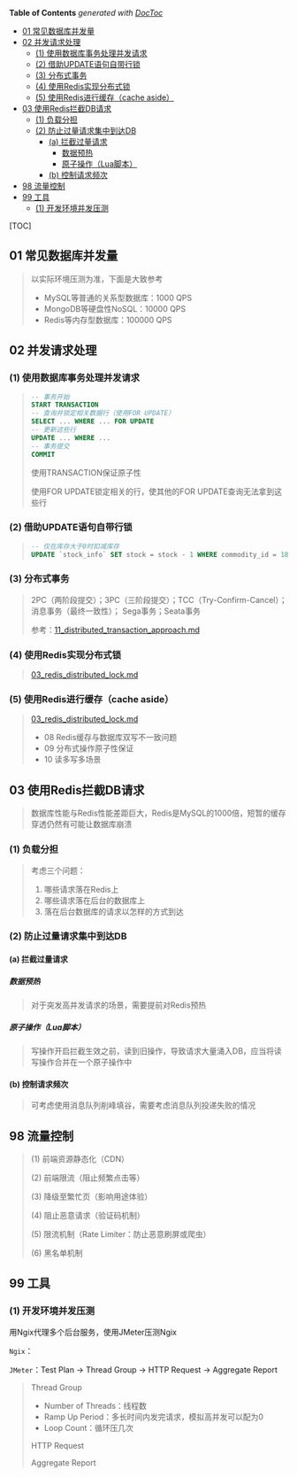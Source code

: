 <!-- START doctoc generated TOC please keep comment here to allow auto update -->
<!-- DON'T EDIT THIS SECTION, INSTEAD RE-RUN doctoc TO UPDATE -->
**Table of Contents**  *generated with [DocToc](https://github.com/thlorenz/doctoc)*

- [01 常见数据库并发量](#01-%E5%B8%B8%E8%A7%81%E6%95%B0%E6%8D%AE%E5%BA%93%E5%B9%B6%E5%8F%91%E9%87%8F)
- [02 并发请求处理](#02-%E5%B9%B6%E5%8F%91%E8%AF%B7%E6%B1%82%E5%A4%84%E7%90%86)
  - [(1) 使用数据库事务处理并发请求](#1-%E4%BD%BF%E7%94%A8%E6%95%B0%E6%8D%AE%E5%BA%93%E4%BA%8B%E5%8A%A1%E5%A4%84%E7%90%86%E5%B9%B6%E5%8F%91%E8%AF%B7%E6%B1%82)
  - [(2) 借助UPDATE语句自带行锁](#2-%E5%80%9F%E5%8A%A9update%E8%AF%AD%E5%8F%A5%E8%87%AA%E5%B8%A6%E8%A1%8C%E9%94%81)
  - [(3) 分布式事务](#3-%E5%88%86%E5%B8%83%E5%BC%8F%E4%BA%8B%E5%8A%A1)
  - [(4) 使用Redis实现分布式锁](#4-%E4%BD%BF%E7%94%A8redis%E5%AE%9E%E7%8E%B0%E5%88%86%E5%B8%83%E5%BC%8F%E9%94%81)
  - [(5) 使用Redis进行缓存（cache aside）](#5-%E4%BD%BF%E7%94%A8redis%E8%BF%9B%E8%A1%8C%E7%BC%93%E5%AD%98cache-aside)
- [03 使用Redis拦截DB请求](#03-%E4%BD%BF%E7%94%A8redis%E6%8B%A6%E6%88%AAdb%E8%AF%B7%E6%B1%82)
  - [(1) 负载分担](#1-%E8%B4%9F%E8%BD%BD%E5%88%86%E6%8B%85)
  - [(2) 防止过量请求集中到达DB](#2-%E9%98%B2%E6%AD%A2%E8%BF%87%E9%87%8F%E8%AF%B7%E6%B1%82%E9%9B%86%E4%B8%AD%E5%88%B0%E8%BE%BEdb)
    - [(a) 拦截过量请求](#a-%E6%8B%A6%E6%88%AA%E8%BF%87%E9%87%8F%E8%AF%B7%E6%B1%82)
      - [数据预热](#%E6%95%B0%E6%8D%AE%E9%A2%84%E7%83%AD)
      - [原子操作（Lua脚本）](#%E5%8E%9F%E5%AD%90%E6%93%8D%E4%BD%9Clua%E8%84%9A%E6%9C%AC)
    - [(b) 控制请求频次](#b-%E6%8E%A7%E5%88%B6%E8%AF%B7%E6%B1%82%E9%A2%91%E6%AC%A1)
- [98 流量控制](#98-%E6%B5%81%E9%87%8F%E6%8E%A7%E5%88%B6)
- [99 工具](#99-%E5%B7%A5%E5%85%B7)
  - [(1) 开发环境并发压测](#1-%E5%BC%80%E5%8F%91%E7%8E%AF%E5%A2%83%E5%B9%B6%E5%8F%91%E5%8E%8B%E6%B5%8B)

<!-- END doctoc generated TOC please keep comment here to allow auto update -->

[TOC]

## 01 常见数据库并发量

> 以实际环境压测为准，下面是大致参考
>
> * MySQL等普通的关系型数据库：1000 QPS
> * MongoDB等硬盘性NoSQL：10000 QPS
> * Redis等内存型数据库：100000 QPS

## 02 并发请求处理

### (1) 使用数据库事务处理并发请求

> ~~~sql
> -- 事务开始
> START TRANSACTION
> -- 查询并锁定相关数据行（使用FOR UPDATE）
> SELECT ... WHERE ... FOR UPDATE
> -- 更新这些行
> UPDATE ... WHERE ...
> -- 事务提交
> COMMIT
> ~~~
>
> 使用TRANSACTION保证原子性
>
> 使用FOR UPDATE锁定相关的行，使其他的FOR UPDATE查询无法拿到这些行

### (2) 借助UPDATE语句自带行锁

> ~~~sql
> -- 仅在库存大于0时扣减库存
> UPDATE `stock_info` SET stock = stock - 1 WHERE commodity_id = 189 AND seckill_id = 28 AND stock > 0;
> ~~~

### (3) 分布式事务

> 2PC（两阶段提交）；3PC（三阶段提交）；TCC（Try-Confirm-Cancel）；消息事务（最终一致性）； Sega事务；Seata事务
>
> 参考：[11_distributed_transaction_approach.md](11_distributed_transaction_approach.md)

### (4) 使用Redis实现分布式锁

> [03_redis_distributed_lock.md](03_redis_distributed_lock.md)

### (5) 使用Redis进行缓存（cache aside）

> [03_redis_distributed_lock.md](03_redis_distributed_lock.md)
>
> * 08 Redis缓存与数据库双写不一致问题
> * 09 分布式操作原子性保证
> * 10 读多写多场景

## 03 使用Redis拦截DB请求

> 数据库性能与Redis性能差距巨大，Redis是MySQL的1000倍，短暂的缓存穿透仍然有可能让数据库崩溃

### (1) 负载分担

> 考虑三个问题：
>
> 1. 哪些请求落在Redis上
> 2. 哪些请求落在后台的数据库上
> 3. 落在后台数据库的请求以怎样的方式到达

### (2) 防止过量请求集中到达DB

#### (a) 拦截过量请求

##### 数据预热

> 对于突发高并发请求的场景，需要提前对Redis预热

##### 原子操作（Lua脚本）

> 写操作开启拦截生效之前，读到旧操作，导致请求大量涌入DB，应当将读写操作合并在一个原子操作中

#### (b) 控制请求频次

> 可考虑使用消息队列削峰填谷，需要考虑消息队列投递失败的情况

## 98 流量控制

> (1) 前端资源静态化（CDN）
>
> (2) 前端限流（阻止频繁点击等）
>
> (3) 降级至繁忙页（影响用途体验）
>
> (4) 阻止恶意请求（验证码机制）
>
> (5) 限流机制（Rate Limiter：防止恶意刷屏或爬虫）
>
> (6) 黑名单机制

## 99 工具

### (1) 开发环境并发压测

用Ngix代理多个后台服务，使用JMeter压测Ngix

`Ngix`：

`JMeter`：Test Plan → Thread Group → HTTP Request → Aggregate Report

> Thread Group
>
> * Number of Threads：线程数
> * Ramp Up Period：多长时间内发完请求，模拟高并发可以配为0
> * Loop Count：循环压几次
>
> HTTP Request
>
> Aggregate Report

